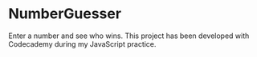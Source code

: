 # NumberGuesser
Enter a number and see who wins. This project has been developed with Codecademy during my JavaScript practice.
